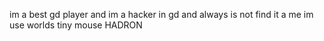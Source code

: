 im a best gd player
and im a hacker in gd
and always is not find it a me
im use worlds tiny mouse
HADRON
